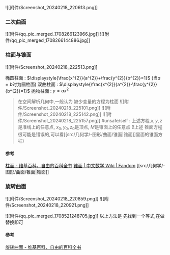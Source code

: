 

![[附件/Screenshot_20240218_220613.png]]
### 二次曲面
![[附件/qq_pic_merged_1708266123966.jpg]]
![[附件/qq_pic_merged_1708266144886.jpg]]

### 柱面与锥面
![[附件/Screenshot_20240218_222513.png]]

椭圆柱面 : $\displaystyle{\frac{x^{2}}{a^{2}}+\frac{y^{2}}{b^{2}}=1}$ (当$a=b$时为圆柱面)
双曲柱面 : $\displaystyle{\frac{x^{2}}{a^{2}}-\frac{y^{2}}{b^{2}}=1}$
抛物柱面 : $y=ax^{2}$

> 在空间解析几何中,一般认为 缺少变量的方程为柱面
![[附件/Screenshot_20240218_225101.png]]
![[附件/Screenshot_20240218_225142.png]]
![[附件/Screenshot_20240218_225157.png]]
#unsafe/self : 上述方程,$x,y,z$是准线上的任意点, $x_{0},y_{0},z_{0}$是顶点, $M$是锥面上的任意点 (!上述 锥面方程 很可能是错误的,可以看[[src/几何学/-图形/曲面/锥面|锥面]]里面的锥面方程)

#### 参考
[柱面 - 维基百科，自由的百科全书](https://zh.wikipedia.org/wiki/%E6%9F%B1%E9%9D%A2)
[锥面 | 中文数学 Wiki | Fandom](https://math.fandom.com/zh/wiki/%E9%94%A5%E9%9D%A2?variant=zh)
[[src/几何学/-图形/曲面/锥面|锥面]]
### 旋转曲面
![[附件/Screenshot_20240218_220859.png]]
![[附件/Screenshot_20240218_220921.png]]

![[附件/qq_pic_merged_1708521248705.jpg]]
	以上方法是
	先找到一个等式,在做替换即可

#### 参考
[旋转曲面 - 维基百科，自由的百科全书](https://zh.wikipedia.org/wiki/%E6%97%8B%E8%BD%89%E6%9B%B2%E9%9D%A2)


